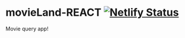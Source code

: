 # movieLand-REACT [![Netlify Status](https://api.netlify.com/api/v1/badges/4b8532f5-7e5c-4d32-83de-35ebc308a157/deploy-status)](https://app.netlify.com/sites/ks-movieland/deploys)

Movie query app!

